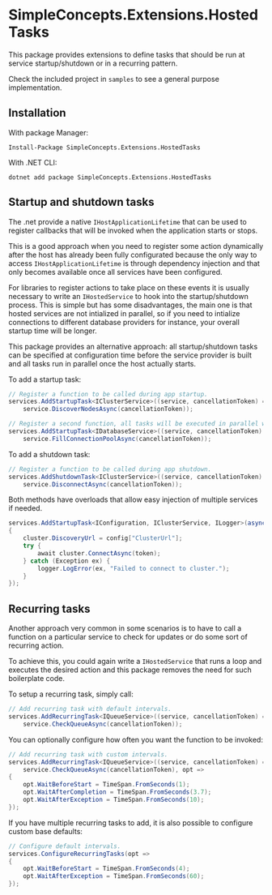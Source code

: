 # SimpleConcepts.Extensions.HostedTasks

This package provides extensions to define tasks that should be run at service startup/shutdown or in a recurring pattern.

Check the included project in `samples` to see a general purpose implementation.

## Installation

With package Manager:
```
Install-Package SimpleConcepts.Extensions.HostedTasks
```

With .NET CLI:
```
dotnet add package SimpleConcepts.Extensions.HostedTasks
```

## Startup and shutdown tasks

The .net provide a native `IHostApplicationLifetime` that can be used to register callbacks that will be invoked when the application starts or stops.

This is a good approach when you need to register some action dynamically after the host has already been fully configurated because the only way to access `IHostApplicationLifetime` is through dependency injection and that only becomes available once all services have been configured.

For libraries to register actions to take place on these events it is usually necessary to write an `IHostedService` to hook into the startup/shutdown process. This is simple but has some disadvantages, the main one is that hosted services are not intialized in parallel, so if you need to intialize connections to different database providers for instance, your overall startup time will be longer.

This package provides an alternative approach: all startup/shutdown tasks can be specified at configuration time before the service provider is built and all tasks run in parallel once the host actually starts.

To add a startup task:

```csharp
// Register a function to be called during app startup.
services.AddStartupTask<IClusterService>((service, cancellationToken) => 
    service.DiscoverNodesAsync(cancellationToken));

// Register a second function, all tasks will be executed in parallel when the application starts.
services.AddStartupTask<IDatabaseService>((service, cancellationToken) => 
    service.FillConnectionPoolAsync(cancellationToken));
```

To add a shutdown task:

```csharp
// Register a function to be called during app shutdown.
services.AddShutdownTask<IClusterService>((service, cancellationToken) => 
    service.DisconnectAsync(cancellationToken));
```

Both methods have overloads that allow easy injection of multiple services if needed.

```csharp
services.AddStartupTask<IConfiguration, IClusterService, ILogger>(async (config, cluster, logger, token) =>
{
    cluster.DiscoveryUrl = config["ClusterUrl"];
    try {
        await cluster.ConnectAsync(token);
    } catch (Exception ex) {
        logger.LogError(ex, "Failed to connect to cluster.");
    }
});
```

## Recurring tasks

Another approach very common in some scenarios is to have to call a function on a particular service to check for updates or do some sort of recurring action.

To achieve this, you could again write a `IHostedService` that runs a loop and executes the desired action and this package removes the need for such boilerplate code.

To setup a recurring task, simply call:

```csharp
// Add recurring task with default intervals.
services.AddRecurringTask<IQueueService>((service, cancellationToken) => 
    service.CheckQueueAsync(cancellationToken));
```

You can optionally configure how often you want the function to be invoked:

```csharp
// Add recurring task with custom intervals.
services.AddRecurringTask<IQueueService>((service, cancellationToken) => 
    service.CheckQueueAsync(cancellationToken), opt =>
{
    opt.WaitBeforeStart = TimeSpan.FromSeconds(1);
    opt.WaitAfterCompletion = TimeSpan.FromSeconds(3.7);
    opt.WaitAfterException = TimeSpan.FromSeconds(10);
});
```

If you have multiple recurring tasks to add, it is also possible to configure custom base defaults:

```csharp
// Configure default intervals.
services.ConfigureRecurringTasks(opt =>
{
    opt.WaitBeforeStart = TimeSpan.FromSeconds(4);
    opt.WaitAfterException = TimeSpan.FromSeconds(60);
});
```
